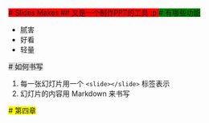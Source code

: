 <slide style="background: red;">
# Slides Makes
## 又是一个制作PPT的工具 :p
</slide>

<slide style="background: green;">
# 有哪些功能

- 腻害
- 好看
- 轻量

</slide>


<slide style="background: #ddd;">
# 如何书写 

1. 每一张幻灯片用一个 `<slide></slide>` 标签表示
2. 幻灯片的内容用 Markdown 来书写



</slide>


<slide style="background: yellow;">
# 第四章

</slide>


